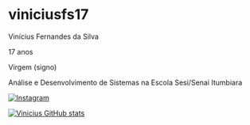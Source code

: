 # viniciusfs17
Vinícius Fernandes da Silva

17 anos

Virgem (signo)

Análise e Desenvolvimento de Sistemas na Escola Sesi/Senai Itumbiara

  [![Instagram](https://img.shields.io/badge/Instagram-E4405F?style=for-the-badge&logo=instagram&logoColor=white)](https://www.instagram.com/viniciusfernandesds?igsh=MXZjZHpzbjVmMGwxdg==/)

[![Vinicius GitHub stats](https://github-readme-stats.vercel.app/api?username=caydef)](https://github.com/caydef/github-readme-stats)
   

